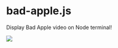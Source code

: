 # bad-apple.js
Display Bad Apple video on Node terminal!


[![](https://i9.ytimg.com/vi/4WxbU1j7pCs/mqdefault.jpg?time=1622121900000&sqp=CKy7voUG&rs=AOn4CLBXvlLNzjRRzI9qSZkfEzf1bY9vZA)](https://youtu.be/4WxbU1j7pCs)
